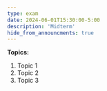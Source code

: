 ```yaml
---
type: exam
date: 2024-06-01T15:30:00-5:00
description: 'Midterm'
hide_from_announcments: true
---
```

**Topics:**
1. Topic 1
2. Topic 2
3. Topic 3
